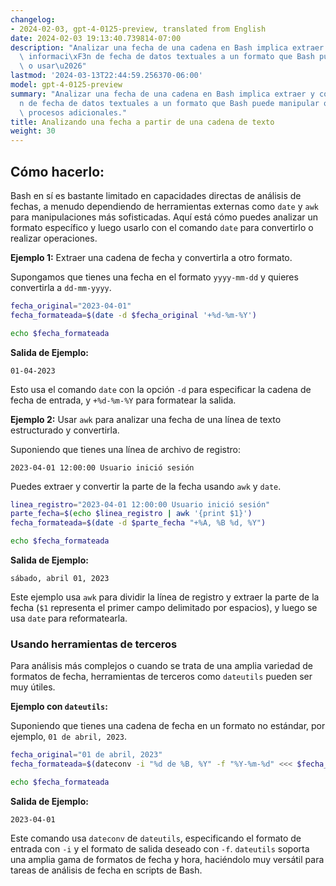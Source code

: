 ```yaml
---
changelog:
- 2024-02-03, gpt-4-0125-preview, translated from English
date: 2024-02-03 19:13:40.739814-07:00
description: "Analizar una fecha de una cadena en Bash implica extraer y convertir\
  \ informaci\xF3n de fecha de datos textuales a un formato que Bash puede manipular\
  \ o usar\u2026"
lastmod: '2024-03-13T22:44:59.256370-06:00'
model: gpt-4-0125-preview
summary: "Analizar una fecha de una cadena en Bash implica extraer y convertir informaci\xF3\
  n de fecha de datos textuales a un formato que Bash puede manipular o usar para\
  \ procesos adicionales."
title: Analizando una fecha a partir de una cadena de texto
weight: 30
---
```


## Cómo hacerlo:
Bash en sí es bastante limitado en capacidades directas de análisis de fechas, a menudo dependiendo de herramientas externas como `date` y `awk` para manipulaciones más sofisticadas. Aquí está cómo puedes analizar un formato específico y luego usarlo con el comando `date` para convertirlo o realizar operaciones.

**Ejemplo 1:** Extraer una cadena de fecha y convertirla a otro formato.

Supongamos que tienes una fecha en el formato `yyyy-mm-dd` y quieres convertirla a `dd-mm-yyyy`.

```bash
fecha_original="2023-04-01"
fecha_formateada=$(date -d $fecha_original '+%d-%m-%Y')

echo $fecha_formateada
```

**Salida de Ejemplo:**
```
01-04-2023
```

Esto usa el comando `date` con la opción `-d` para especificar la cadena de fecha de entrada, y `+%d-%m-%Y` para formatear la salida.

**Ejemplo 2:** Usar `awk` para analizar una fecha de una línea de texto estructurado y convertirla.

Suponiendo que tienes una línea de archivo de registro:

```
2023-04-01 12:00:00 Usuario inició sesión
```

Puedes extraer y convertir la parte de la fecha usando `awk` y `date`.

```bash
linea_registro="2023-04-01 12:00:00 Usuario inició sesión"
parte_fecha=$(echo $linea_registro | awk '{print $1}')
fecha_formateada=$(date -d $parte_fecha "+%A, %B %d, %Y")

echo $fecha_formateada
```

**Salida de Ejemplo:**
```
sábado, abril 01, 2023
```

Este ejemplo usa `awk` para dividir la línea de registro y extraer la parte de la fecha (`$1` representa el primer campo delimitado por espacios), y luego se usa `date` para reformatearla.

### Usando herramientas de terceros
Para análisis más complejos o cuando se trata de una amplia variedad de formatos de fecha, herramientas de terceros como `dateutils` pueden ser muy útiles.

**Ejemplo con `dateutils`:**

Suponiendo que tienes una cadena de fecha en un formato no estándar, por ejemplo, `01 de abril, 2023`.

```bash
fecha_original="01 de abril, 2023"
fecha_formateada=$(dateconv -i "%d de %B, %Y" -f "%Y-%m-%d" <<< $fecha_original)

echo $fecha_formateada
```

**Salida de Ejemplo:**
```
2023-04-01
```

Este comando usa `dateconv` de `dateutils`, especificando el formato de entrada con `-i` y el formato de salida deseado con `-f`. `dateutils` soporta una amplia gama de formatos de fecha y hora, haciéndolo muy versátil para tareas de análisis de fecha en scripts de Bash.
